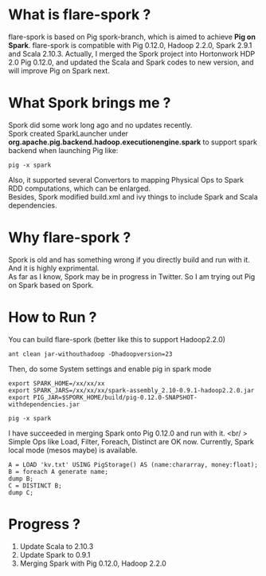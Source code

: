 What is flare-spork ?
===========

flare-spork is based on Pig spork-branch, which is aimed to achieve <strong>Pig on Spark</strong>. flare-spork is compatible with Pig 0.12.0, Hadoop 2.2.0, Spark 2.9.1 and Scala 2.10.3. Actually, I merged the Spork project into Hortonwork HDP 2.0 Pig 0.12.0, and updated the Scala and Spark codes to new version, and will improve Pig on Spark next.


What Spork brings me ?
===========

Spork did some work long ago and no updates recently. <br/>
Spork created SparkLauncher under <strong>org.apache.pig.backend.hadoop.executionengine.spark</strong> to support spark backend when launching Pig like:

    pig -x spark

Also, it supported several Convertors to mapping Physical Ops to Spark RDD computations, which can be enlarged. <br/>
Besides, Spork modified build.xml and ivy things to include Spark and Scala dependencies. 


Why flare-spork ?
===========
Spork is old and has something wrong if you directly build and run with it. And it is highly exprimental. <br/>
As far as I know, Spork may be in progress in Twitter. So I am trying out Pig on Spark based on Spork.


How to Run ?
===========
You can build flare-spork (better like this to support Hadoop2.2.0)

    ant clean jar-withouthadoop -Dhadoopversion=23

Then, do some System settings and enable pig in spark mode 

    export SPARK_HOME=/xx/xx/xx
    export SPARK_JARS=/xx/xx/xx/spark-assembly_2.10-0.9.1-hadoop2.2.0.jar
    export PIG_JAR=$SPORK_HOME/build/pig-0.12.0-SNAPSHOT-withdependencies.jar
    
    pig -x spark

I have succeeded in merging Spark onto Pig 0.12.0 and run with it. <br/ >
Simple Ops like Load, Filter, Foreach, Distinct are OK now. Currently, Spark local mode (mesos maybe) is available.

    A = LOAD 'kv.txt' USING PigStorage() AS (name:chararray, money:float);
    B = foreach A generate name;
    dump B;
    C = DISTINCT B;
    dump C;

Progress ?
===========
1. Update Scala to 2.10.3
2. Update Spark to 0.9.1
3. Merging Spark with Pig 0.12.0, Hadoop 2.2.0

